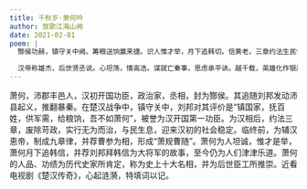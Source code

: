 ```yaml
---
title: 千秋岁·萧何吟
author: 放歌江海山阙
date: 2021-02-01
poem: |
  酂侯功赫，镇守关中阙。筹粮送饷赢来捷。识人惟才举，月下追韩切。信黄老，三章约法生民悦。

  汉帝称雄杰，后世贤丞说。心坦荡，情高洁。谋就亡秦事，思虑承平诀。越千载，英雄化作银屏热。
---
```


萧何，沛郡丰邑人，汉初开国功臣，政治家，丞相，封为酂侯。其追随刘邦发动沛县起义，推翻暴秦。在楚汉战争中，镇守关中，刘邦对其评价是“镇国家，抚百姓，供军需，给粮饷，吾不如萧何”，被誉为汉开国第一功臣。为汉相后，约法三章，废除苛政，实行无为而治，与民生息，迎来汉初的社会稳定。临终前，为辅汉恵帝，制成九章律，并荐曹参为相，形成“萧规曹随”。萧何为人坦诚，惟才是举，萧何月下追韩信，并荐刘邦拜韩信为大将军的故事，至今仍为人们津津乐道。萧何的人品、功绩为历代史家所肯定，称为史上十大名相，并为后世臣工所推崇。近看电视剧《楚汉传奇》，心起涟漪，特填词以记。
